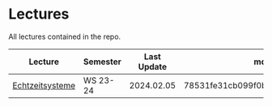# Lectures

All lectures contained in the repo.

| Lecture                                | Semester | Last Update | md5                              |
|----------------------------------------|----------|-------------|----------------------------------|
| [Echtzeitsysteme](Echtzeitsysteme.csv) | WS 23-24 | 2024.02.05  | 78531fe31cb099f0bc6c427ce51bd45a |
